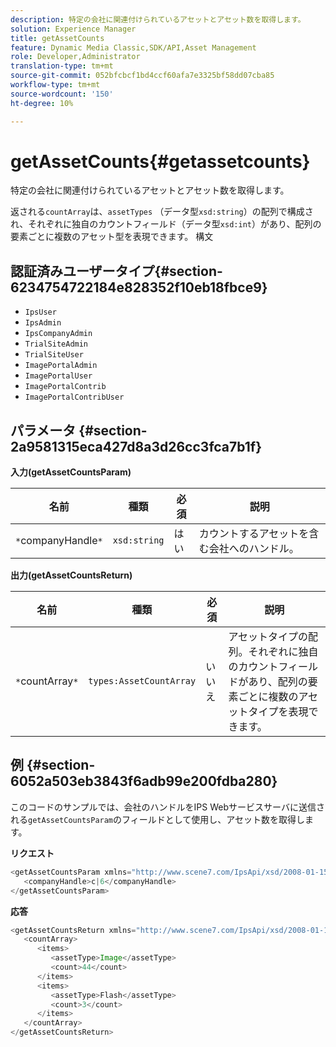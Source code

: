 ```yaml
---
description: 特定の会社に関連付けられているアセットとアセット数を取得します。
solution: Experience Manager
title: getAssetCounts
feature: Dynamic Media Classic,SDK/API,Asset Management
role: Developer,Administrator
translation-type: tm+mt
source-git-commit: 052bfcbcf1bd4ccf60afa7e3325bf58dd07cba85
workflow-type: tm+mt
source-wordcount: '150'
ht-degree: 10%

---
```



# getAssetCounts{#getassetcounts}

特定の会社に関連付けられているアセットとアセット数を取得します。

返される`countArray`は、`assetTypes` （データ型`xsd:string`）の配列で構成され、それぞれに独自のカウントフィールド（データ型`xsd:int`）があり、配列の要素ごとに複数のアセット型を表現できます。
構文

## 認証済みユーザータイプ{#section-6234754722184e828352f10eb18fbce9}

* `IpsUser`
* `IpsAdmin`
* `IpsCompanyAdmin`
* `TrialSiteAdmin`
* `TrialSiteUser`
* `ImagePortalAdmin`
* `ImagePortalUser`
* `ImagePortalContrib`
* `ImagePortalContribUser`

## パラメータ {#section-2a9581315eca427d8a3d26cc3fca7b1f}

**入力(getAssetCountsParam)**

| 名前 | 種類 | 必須 | 説明 |
|---|---|---|---|
| `*`companyHandle`*` | `xsd:string` | はい | カウントするアセットを含む会社へのハンドル。 |

**出力(getAssetCountsReturn)**

| 名前 | 種類 | 必須 | 説明 |
|---|---|---|---|
| `*`countArray`*` | `types:AssetCountArray` | いいえ | アセットタイプの配列。それぞれに独自のカウントフィールドがあり、配列の要素ごとに複数のアセットタイプを表現できます。 |

## 例 {#section-6052a503eb3843f6adb99e200fdba280}

このコードのサンプルでは、会社のハンドルをIPS Webサービスサーバに送信される`getAssetCountsParam`のフィールドとして使用し、アセット数を取得します。

**リクエスト**

```java
<getAssetCountsParam xmlns="http://www.scene7.com/IpsApi/xsd/2008-01-15">
   <companyHandle>c|6</companyHandle>
</getAssetCountsParam>
```

**応答**

```java
<getAssetCountsReturn xmlns="http://www.scene7.com/IpsApi/xsd/2008-01-15">
   <countArray>
      <items>
         <assetType>Image</assetType>
         <count>44</count>
      </items>
      <items>
         <assetType>Flash</assetType>
         <count>3</count>
      </items>
   </countArray>
</getAssetCountsReturn>
```


